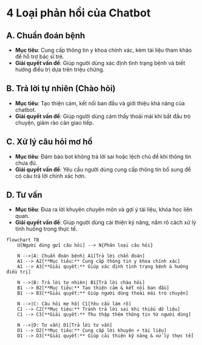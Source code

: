 # 4 Loại phản hồi của Chatbot

## A. Chuẩn đoán bệnh
- **Mục tiêu**: Cung cấp thông tin y khoa chính xác, kèm tài liệu tham khảo để hỗ trợ bác sĩ trẻ.  
- **Giải quyết vấn đề**: Giúp người dùng xác định tình trạng bệnh và biết hướng điều trị dựa trên triệu chứng.

## B. Trả lời tự nhiên (Chào hỏi)
- **Mục tiêu**: Tạo thiện cảm, kết nối ban đầu và giới thiệu khả năng của chatbot.  
- **Giải quyết vấn đề**: Giúp người dùng cảm thấy thoải mái khi bắt đầu trò chuyện, giảm rào cản giao tiếp.

## C. Xử lý câu hỏi mơ hồ
- **Mục tiêu**: Đảm bảo bot không trả lời sai hoặc lệch chủ đề khi thông tin chưa đủ.  
- **Giải quyết vấn đề**: Yêu cầu người dùng cung cấp thông tin bổ sung để có câu trả lời chính xác hơn.

## D. Tư vấn
- **Mục tiêu**: Đưa ra lời khuyên chuyên môn và gợi ý tài liệu, khóa học liên quan.  
- **Giải quyết vấn đề**: Giúp người dùng cải thiện kỹ năng, nắm rõ cách xử lý tình huống trong thực tế.

```mermaid
flowchart TB
    U[Người dùng gửi câu hỏi] --> N{Phân loại câu hỏi}

    N -->|A: Chuẩn đoán bệnh| A1[Trả lời chẩn đoán]
    A1 --> A2[**Mục tiêu:** Cung cấp thông tin y khoa chính xác]
    A1 --> A3[**Giải quyết:** Giúp xác định tình trạng bệnh & hướng điều trị]

    N -->|B: Trả lời tự nhiên| B1[Trả lời chào hỏi]
    B1 --> B2[**Mục tiêu:** Tạo thiện cảm & kết nối ban đầu]
    B1 --> B3[**Giải quyết:** Giúp người dùng thoải mái trò chuyện]

    N -->|C: Câu hỏi mơ hồ| C1[Yêu cầu làm rõ]
    C1 --> C2[**Mục tiêu:** Tránh trả lời sai khi thiếu dữ liệu]
    C1 --> C3[**Giải quyết:** Thu thập thêm thông tin từ người dùng]

    N -->|D: Tư vấn| D1[Trả lời tư vấn]
    D1 --> D2[**Mục tiêu:** Cung cấp lời khuyên + tài liệu]
    D1 --> D3[**Giải quyết:** Giúp cải thiện kỹ năng & xử lý thực tế]
